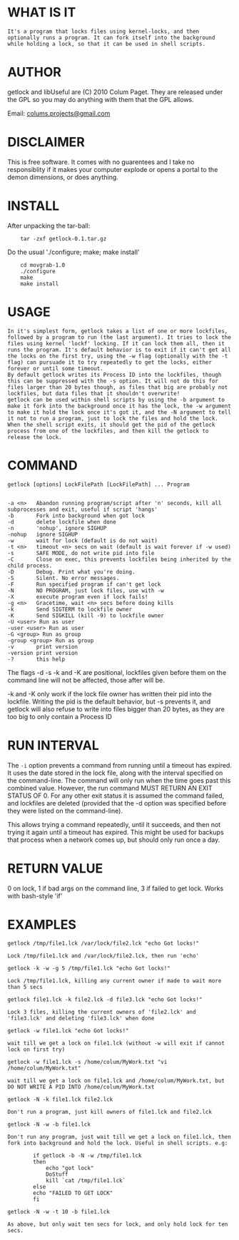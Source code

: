 WHAT IS IT
==========

	It's a program that locks files using kernel-locks, and then optionally runs a program. It can fork itself into the background while holding a lock, so that it can be used in shell scripts.


AUTHOR
======

getlock and libUseful are (C) 2010 Colum Paget. They are released under the GPL so you may do anything with them that the GPL allows.

Email: colums.projects@gmail.com


DISCLAIMER
==========

  This is free software. It comes with no guarentees and I take no responsiblity if it makes your computer explode or opens a portal to the demon dimensions, or does anything.


INSTALL
=======

After unpacking the tar-ball:

```
    tar -zxf getlock-0.1.tar.gz
```

Do the usual './configure; make; make install'

```
    cd movgrab-1.0
    ./configure
    make
    make install
```


USAGE
=====

	In it's simplest form, getlock takes a list of one or more lockfiles, followed by a program to run (the last argument). It tries to lock the files using kernel 'lockf' locking. If it can lock them all, then it runs the program. It's default behavior is to exit if it can't get all the locks on the first try, using the -w flag (optionally with the -t flag) can pursuade it to try repeatedly to get the locks, either forever or until some timeout. 
	By default getlock writes its Process ID into the lockfiles, though this can be suppressed with the -s option. It will not do this for files larger than 20 bytes though, as files that big are probably not lockfiles, but data files that it shouldn't overwrite!
	getlock can be used within shell scripts by using the -b argument to make it fork into the background once it has the lock, the -w argument to make it hold the lock once it's got it, and the -N argument to tell it not to run a program, just to lock the files and hold the lock. When the shell script exits, it should get the pid of the getlock process from one of the lockfiles, and then kill the getlock to release the lock.


COMMAND
=======

```
getlock [options] LockFilePath [LockFilePath] ... Program


-a <n>	 Abandon running program/script after 'n' seconds, kill all subprocesses and exit, useful if script 'hangs'
-b       Fork into background when got lock
-d       delete lockfile when done
-n       'nohup', ignore SIGHUP
-nohup   ignore SIGHUP
-w       wait for lock (default is do not wait)
-t <n>   timeout <n> secs on wait (default is wait forever if -w used)
-s       SAFE MODE, do not write pid into file
-C       Close on exec, this prevents lockfiles being inherited by the child process.
-D       Debug. Print what you're doing.
-S       Silent. No error messages.
-F       Run specified program if can't get lock
-N       NO PROGRAM, just lock files, use with -w
-X       execute program even if lock fails!
-g <n>   Gracetime, wait <n> secs before doing kills
-k       Send SIGTERM to lockfile owner
-K       Send SIGKILL (kill -9) to lockfile owner
-U <user> Run as user
-user <user> Run as user
-G <group> Run as group
-group <group> Run as group
-v       print version
-version print version
-?       this help
```

The flags -d -s -k and -K are positional, lockfiles given before them on the command line will not be affected, those after will be.

-k and -K only work if the lock file owner has written their pid into the lockfile. Writing the pid is the default behavior, but -s prevents it, and getlock will also refuse to write into files bigger than 20 bytes, as they are too big to only contain a Process ID


RUN INTERVAL
============

The `-i` option prevents a command from running until a timeout has expired. It uses the date stored in the lock file, along with the interval specified on the command-line. The command will only run when the time goes past this combined value. However, the run command MUST RETURN AN EXIT STATUS OF 0. For any other exit status it is assumed the command failed, and lockfiles are deleted (provided that the -d option was specified before they were listed on the command-line).

This allows trying a command repeatedly, until it succeeds, and then not trying it again until a timeout has expired. This might be used for backups that process when a network comes up, but should only run once a day.

RETURN VALUE 
============

0 on lock, 1 if bad args on the command line, 3 if failed to get lock. Works with bash-style 'if'



EXAMPLES
========


```
getlock /tmp/file1.lck /var/lock/file2.lck "echo Got locks!"
```
	Lock /tmp/file1.lck and /var/lock/file2.lck, then run 'echo'

```
getlock -k -w -g 5 /tmp/file1.lck "echo Got locks!"
```
	Lock /tmp/file1.lck, killing any current owner if made to wait more than 5 secs

```
getlock file1.lck -k file2.lck -d file3.lck "echo Got locks!"
```
	Lock 3 files, killing the current owners of 'file2.lck' and 'file3.lck' and deleting 'file3.lck' when done

```
getlock -w file1.lck "echo Got locks!"
```
	wait till we get a lock on file1.lck (without -w will exit if cannot lock on first try)

```
getlock -w file1.lck -s /home/colum/MyWork.txt "vi /home/colum/MyWork.txt"
```
	wait till we get a lock on file1.lck and /home/colum/MyWork.txt, but DO NOT WRITE A PID INTO /home/colum/MyWork.txt

```
getlock -N -k file1.lck file2.lck
```
	Don't run a program, just kill owners of file1.lck and file2.lck

```
getlock -N -w -b file1.lck
```
	Don't run any program, just wait till we get a lock on file1.lck, then fork into background and hold the lock. Useful in shell scripts. e.g:

```
		if getlock -b -N -w /tmp/file1.lck
		then
			echo "got lock"
			DoStuff
			kill `cat /tmp/file1.lck`
		else
		echo "FAILED TO GET LOCK"
		fi
```

```
getlock -N -w -t 10 -b file1.lck
```
	As above, but only wait ten secs for lock, and only hold lock for ten secs.

